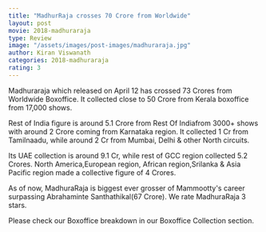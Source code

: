 ```yaml
---
title: "MadhurRaja crosses 70 Crore from Worldwide"
layout: post
movie: 2018-madhuraraja
type: Review
image: "/assets/images/post-images/madhuraraja.jpg"
author: Kiran Viswanath
categories: 2018-madhuraraja
rating: 3
---
```


Madhuraraja which released on April 12 has crossed 73 Crores from Worldwide Boxoffice. 
It collected close to 50 Crore from Kerala boxoffice from 17,000 shows. 

Rest of India figure is around 5.1 Crore from Rest Of Indiafrom 3000+ shows with around 2 Crore coming from Karnataka region. 
It collected 1 Cr from Tamilnaadu, while around 2 Cr from Mumbai, Delhi & other North circuits. 

Its UAE collection is around 9.1 Cr, while rest of GCC region collected 5.2 Crores. North America,European region,
African region,Srilanka & Asia Pacific region made a collective figure of 4 Crores.

As of now, MadhuraRaja is biggest ever grosser of Mammootty's career surpassing Abrahaminte Santhathikal(67 Crore).
We rate MadhuraRaja 3 stars.

Please check our Boxoffice breakdown in our Boxoffice Collection section.
